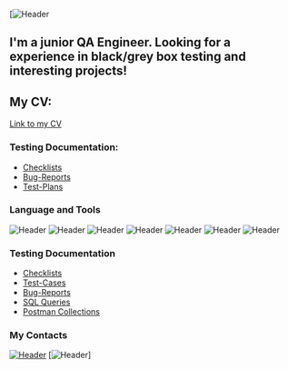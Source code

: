 [![Header](https://github.com/JonseeFX/blob/main/placeholder2.jpg)
## I'm a junior QA Engineer. Looking for a experience in black/grey box testing and interesting projects!
## My CV:
[Link to my CV](https://drive.google.com/file/d/1HaeXlUL-Wttj7Vw5niHmE1ggbuYMVVBs/view?usp=sharing/)

### Testing Documentation:
- [Checklists](https://github.com/MaxGreyhorse/Checklists.git)
- [Bug-Reports](https://github.com/MaxGreyhorse/Bug-Reports.git)
- [Test-Plans](https://github.com/MaxGreyhorse/Test-Plans.git)

### Language and Tools
![Header](https://img.shields.io/badge/Jira-090909?style=for-the-badge&logo=jira&logoColor=136be1)
![Header](https://img.shields.io/badge/Postman-090909?style=for-the-badge&logo=postman&logoColor=f76935)
![Header](https://img.shields.io/badge/Github-090909?style=for-the-badge&logo=github&logoColor=8cc4d7)
![Header](https://img.shields.io/badge/PostgreSQL-090909?style=for-the-badge&logo=mysql&logoColor=4169E1)
![Header](https://img.shields.io/badge/DevTools-090909?style=for-the-badge&logo=googlechrome&logoColor=2674f2)
![Header](https://img.shields.io/badge/Fiddler-090909?style=for-the-badge&logo=fiddler&logoColor=8cc4d7)
![Header](https://img.shields.io/badge/CharlesProxy-090909?style=for-the-badge&logo=charlesproxy&logoColor=8cc4d7)

### Testing Documentation

- [Checklists](https://github.com/artichokeee/checklist)
- [Test-Cases](https://github.com/artichokeee/test-cases)
- [Bug-Reports](https://github.com/artichokeee/bug-reports)
- [SQL Queries](https://github.com/artichokeee/SQL)
- [Postman Collections](https://github.com/artichokeee/postman)

### My Contacts
[![Header](https://img.shields.io/badge/Telegram-090909?style=for-the-badge&logo=telegram&logoColor=31a5db)](https://t.me/Real_Jonsee)
[![Header](https://img.shields.io/badge/Linkedin-090909?style=for-the-badge&logo=linkedin&logoColor=0073b1)]
